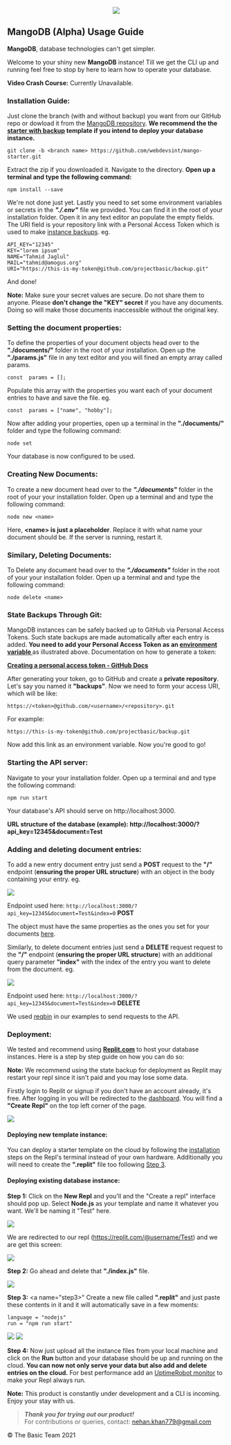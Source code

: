 
<p align="center"><img src="https://cdn.discordapp.com/attachments/773953073272848386/907001591159218247/video_image__2_-removebg-preview.png"></img></p>

## MangoDB (Alpha) Usage Guide

**MangoDB**, database technologies can't get simpler.

Welcome to your shiny new **MangoDB** instance! Till we get the CLI up and running feel free to stop by here to learn how to operate your database.

**Video Crash Course:** Currently Unavailable.

### Installation Guide: <a name="install"></a>

Just clone the branch (with and without backup) you want from our GitHub repo or dowload it from the [MangoDB repository](https://github.com/webdevsint/mango). **We recommend the the [starter with backup](https://github.com/webdevsint/mango/tree/starter-with-backup) template if you intend to deploy your database instance.**

    git clone -b <branch name> https://github.com/webdevsint/mango-starter.git

Extract the zip if you downloaded it. Navigate to the directory. **Open up a terminal and type the following command:**

    npm install --save

We're not done just yet. Lastly you need to set some <a name="env">environment variables</a> or secrets in the **_"./.env"_** file we provided. You can find it in the root of your installation folder. Open it in any text editor an populate the empty fields. The URI field is your repository link with a Personal Access Token which is used to make <a href="#backup">instance backups</a>. eg.

    API_KEY="12345"
    KEY="lorem ipsum"
    NAME="Tahmid Jaglul"
    MAIL="tahmid@amogus.org"
    URI="https://this-is-my-token@github.com/projectbasic/backup.git"

And done!

**Note:** Make sure your secret values are secure. Do not share them to anyone. Please **don't change the "KEY" secret** if you have any documents. Doing so will make those documents inaccessible without the original key.

### Setting the document properties:

To <a name="properties"></a> define  the properties of your document objects head over to the **"./documents/"** folder in the root of your installation. Open up the **"./params.js"** file in any text editor and you will fined an empty array called params.

    const  params = [];

Populate this array with the properties you want each of your document entries to have and save the file. eg.

    const  params = ["name", "hobby"];

Now after adding your properties, open up a terminal in the **"./documents/"** folder and type the following command:

    node set

Your database is now configured to be used.

### Creating New Documents:

To create a new document head over to the **_"./documents"_** folder in the root of your your installation folder. Open up a terminal and and type the following command:

    node new <name>

Here, **\<name> is just a placeholder**. Replace it with what name your document should be. If the server is running, restart it.

### Similary, Deleting Documents:

To Delete any document head over to the **_"./documents"_** folder in the root of your your installation folder. Open up a terminal and and type the following command:

    node delete <name>

### State Backups Through Git:

MangoDB instances can be safely <a name="backup"></a>backed up to GitHub via Personal Access Tokens. Such state backups are made automatically after each entry is added. **You need to add your Personal Access Token as an <a href="#env"> environment variable </a>** as illustrated above. Documentation on how to generate a token:

[**Creating a personal access token - GitHub Docs**](https://docs.github.com/en/authentication/keeping-your-account-and-data-secure/creating-a-personal-access-token)

After generating your token, go to GitHub and create a **private repository**. Let's say you named it **"backups"**. Now we need to form your access URI, which will be like:

    https://<token>@github.com/<username>/<repository>.git

For example:

    https://this-is-my-token@github.com/projectbasic/backup.git

Now add this link as an environment variable. Now you're good to go!

### Starting the API server:

Navigate to your your installation folder. Open up a terminal and and type the following command:

    npm run start

Your database's API should serve on http://localhost:3000.

**URL structure of the database (example): http://localhost:3000/?api_key=12345&document=Test**

### Adding and deleting document entries:

To add a new entry document entry just send a **POST** request to the **"/"** endpoint (**ensuring the proper URL structure**) with an object in the body containing your entry. eg.

<img src="https://cdn.discordapp.com/attachments/744186963787251712/907867012636753920/unknown.png"></img>

Endpoint used here: 
`http://localhost:3000/?api_key=12345&document=Test&index=0` **POST**

The object must have the same properties as the ones you set for your documents <a href="#properties">here</a>.

Similarly, to delete document entries just send a **DELETE** request request to the **"/"** endpoint (**ensuring the proper URL structure**)  with an additional query parameter **"index"** with the index of the entry you want to delete from the document. eg.

<img src="https://cdn.discordapp.com/attachments/744186963787251712/907870280670642236/unknown.png"></img>

Endpoint used here: 
`http://localhost:3000/?api_key=12345&document=Test&index=0` **DELETE**

We used [reqbin](https://reqbin.com) in our examples to send requests to the API.

### Deployment:
We tested and recommend using [**Replit.com**](https://replit.com) to host your database instances. Here is a step by step guide on how you can do so:

**Note:** We recommend using the state backup for deployment as Replit may restart your repl since it isn't paid and you may lose some data.

Firstly login to Replit or signup if you don't have an account already, it's free. After logging in you will be redirected to the [dashboard](https://replit.com/~). You will find a **"Create Repl"** on the top left corner of the page.

<img src="https://cdn.discordapp.com/attachments/744186963787251712/907875510355378176/unknown.png"></img>

#### Deploying new template instance:

You can deploy a starter template on the cloud by following the <a href="#install">installation</a> steps on the Repl's terminal instead of your own hardware. Additionally you will need to create the **".replit"** file too following <a href="#step3">Step 3</a>.

#### Deploying existing database instance:

**Step 1:** 
Click on the **New Repl** and you'll and the "Create a repl" interface should pop up. Select **Node.js** as your template and name it whatever you want. We'll be naming it "Test" here.

<img src="https://cdn.discordapp.com/attachments/744186963787251712/907876797750845481/unknown.png"></img>

We are redirected to our repl (https://replit.com/@username/Test) and we are get this screen:

<img src="https://cdn.discordapp.com/attachments/744186963787251712/907877463164612608/unknown.png"></img>

**Step 2:** 
Go ahead and delete that **"./index.js"** file.

<img src="https://cdn.discordapp.com/attachments/744186963787251712/907880480739844096/unknown.png"></img>

**Step 3:**  <a name="step3></a>"
Create a new file called **".replit"** and just paste these contents in it and it will automatically save in a few moments:

    language = "nodejs"
    run = "npm run start"

<img src="https://cdn.discordapp.com/attachments/744186963787251712/907880709841109032/unknown.png"></img>
<img src="https://cdn.discordapp.com/attachments/744186963787251712/907881131737772072/unknown.png"></img>

**Step 4:** 
Now just upload all the instance files from your local machine and click on the **Run** button and your database should be up and running on the cloud. **You can now not only serve your data but also add and delete entries on the cloud.** For best performance add an [UptimeRobot monitor](https://uptimerobot.com/) to make your Repl always run.

**Note:** This product is constantly under development and a CLI is incoming. Enjoy your stay with us.

> **_Thank you for trying out our product!_** \
> For contributions or queries, contact: [nehan.khan779@gmail.com](mailto:nehan.khan779@gmail.com)

&copy; The Basic Team 2021
